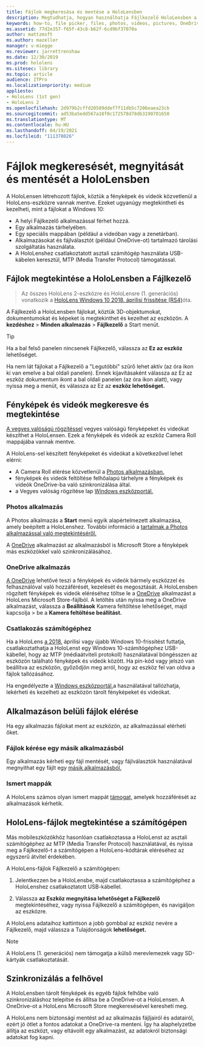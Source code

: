 ```yaml
---
title: Fájlok megkeresása és mentése a HoloLensben
description: Megtudhatja, hogyan használhatja Fájlkezelő HoloLensben a fájlok megnyitásához, megtekintéséhez és kezeléséhez a vegyes valóságú eszközön.
keywords: how-to, file picker, files, photos, videos, pictures, OneDrive, storage, file explorer, hololens
ms.assetid: 77d2e357-f65f-43c8-b62f-6cd9bf37070a
author: mattzmsft
ms.author: mazeller
manager: v-miegge
ms.reviewer: jarrettrenshaw
ms.date: 12/30/2019
ms.prod: hololens
ms.sitesec: library
ms.topic: article
audience: ITPro
ms.localizationpriority: medium
appliesto:
- HoloLens (1st gen)
- HoloLens 2
ms.openlocfilehash: 2d979b2cffd20589ddef7f11db5c7206eaea23cb
ms.sourcegitcommit: ad53ba5edd567a18f0c172578d78db3190701650
ms.translationtype: MT
ms.contentlocale: hu-HU
ms.lasthandoff: 04/19/2021
ms.locfileid: "111378026"
---
```

# <a name="find-open-and-save-files-on-hololens"></a>Fájlok megkeresését, megnyitását és mentését a HoloLensben

A HoloLensen létrehozott fájlok, köztük a fényképek és videók közvetlenül a HoloLens-eszközre vannak mentve. Ezeket ugyanúgy megtekintheti és kezelheti, mint a fájlokat a Windows 10:

- A helyi Fájlkezelő alkalmazással férhet hozzá.
- Egy alkalmazás tárhelyében.
- Egy speciális mappában (például a videóban vagy a zenetárban).
- Alkalmazásokat és fájlválasztót (például OneDrive-ot) tartalmazó tárolási szolgáltatás használata.
- A HoloLenshez csatlakoztatott asztali számítógép használata USB-kábelen keresztül, MTP (Media Transfer Protocol) támogatással.

## <a name="view-files-on-hololens-using-file-explorer"></a>Fájlok megtekintése a HoloLensben a Fájlkezelő

> Az összes HoloLens 2-eszközre és HoloLensre (1. generációs) vonatkozik a [HoloLens Windows 10 2018. áprilisi frissítése (RS4)](https://docs.microsoft.com/windows/mixed-reality/release-notes-april-2018)óta.

A Fájlkezelő a HoloLensben fájlokat, köztük 3D-objektumokat, dokumentumokat és képeket is megtekinthet és kezelhet az eszközön. A **kezdéshez**   >  **Minden alkalmazás**   >  **Fájlkezelő** a Start menüt.

> [!TIP]
> Ha a bal felső panelen nincsenek Fájlkezelő, válassza az **Ez az eszköz** lehetőséget.

Ha nem lát fájlokat a Fájlkezelő a "Legutóbbi" szűrő lehet aktív (az óra ikon ki van emelve a bal oldali panelen). Ennek kijavításaként  válassza az Ez az eszköz dokumentum ikont a bal oldali panelen (az óra ikon alatt), vagy nyissa meg a menüt, és válassza az Ez az **eszköz lehetőséget.**

## <a name="find-and-view-your-photos-and-videos"></a>Fényképek és videók megkeresve és megtekintése

[A vegyes valóságú rögzítéssel](holographic-photos-and-videos.md) vegyes valóságú fényképeket és videókat készíthet a HoloLensen.  Ezek a fényképek és videók az eszköz Camera Roll mappájába vannak mentve.

A HoloLens-sel készített fényképeket és videókat a következővel lehet elérni:

- A Camera Roll elérése közvetlenül a [Photos alkalmazásban.](holographic-photos-and-videos.md)
- fényképek és videók feltöltése felhőalapú tárhelyre a fényképek és videók OneDrive-ba való szinkronizálása által.
- a Vegyes valóság rögzítése lap [Windows eszközportál.](https://docs.microsoft.com/windows/mixed-reality/using-the-windows-device-portal#mixed-reality-capture)

### <a name="photos-app"></a>Photos alkalmazás

A Photos alkalmazás a **Start** menü egyik alapértelmezett alkalmazása, amely beépített a HoloLenshez. További információ a [tartalmak a Photos alkalmazással való megtekintéséről.](holographic-photos-and-videos.md)

A [OneDrive](https://www.microsoft.com/p/onedrive/9wzdncrfj1p3) alkalmazást az alkalmazásból is Microsoft Store a fényképek más eszközökkel való szinkronizálásához.

### <a name="onedrive-app"></a>OneDrive alkalmazás

[A OneDrive](https://onedrive.live.com/) lehetővé teszi a fényképek és videók bármely eszközzel és felhasználóval való hozzáférését, kezelését és megosztását. A HoloLensben rögzített fényképek és videók eléréséhez töltse le a [OneDrive](https://www.microsoft.com/p/onedrive/9wzdncrfj1p3) alkalmazást a HoloLens Microsoft Store-fájlból. A letöltés után nyissa meg a OneDrive alkalmazást, válassza a **Beállítások** Kamera feltöltése lehetőséget, majd kapcsolja  >  be a **Kamera feltöltése beállítást.**

### <a name="connect-to-a-pc"></a>Csatlakozás számítógéphez

Ha a HoloLens [a 2018.](https://docs.microsoft.com/windows/mixed-reality/release-notes-april-2018) áprilisi vagy újabb Windows 10-frissítést futtatja, csatlakoztathatja a HoloLenst egy Windows 10-számítógéphez USB-kábellel, hogy az MTP (médiaátviteli protokoll) használatával böngésszen az eszközön található fényképek és videók között. Ha pin-kód vagy jelszó van beállítva az eszközön, győződjön meg arról, hogy az eszköz fel van oldva a fájlok tallózásához.  

Ha engedélyezte a [Windows eszközportál,](https://docs.microsoft.com/windows/mixed-reality/using-the-windows-device-portal)a használatával tallózhatja, lekérheti és kezelheti az eszközön tárolt fényképeket és videókat.

## <a name="access-files-within-an-app"></a>Alkalmazáson belüli fájlok elérése

Ha egy alkalmazás fájlokat ment az eszközön, az alkalmazással elérheti őket.

### <a name="requesting-files-from-another-app"></a>Fájlok kérése egy másik alkalmazásból

Egy alkalmazás kérheti egy fájl mentését, vagy fájlválasztók használatával megnyithat egy fájlt egy [másik alkalmazásból.](https://docs.microsoft.com/windows/mixed-reality/app-model#file-pickers)

### <a name="known-folders"></a>Ismert mappák

A HoloLens számos olyan ismert mappát [támogat,](https://docs.microsoft.com/windows/mixed-reality/app-model#known-folders) amelyek hozzáférését az alkalmazások kérhetik.

## <a name="view-hololens-files-on-your-pc"></a>HoloLens-fájlok megtekintése a számítógépen

Más mobileszközökhöz hasonlóan csatlakoztassa a HoloLenst az asztali számítógéphez az MTP (Media Transfer Protocol) használatával, és nyissa meg a Fájlkezelő-t a számítógépen a HoloLens-kódtárak eléréséhez az egyszerű átvitel érdekében.

A HoloLens-fájlok Fájlkezelő a számítógépen:

1. Jelentkezzen be a HoloLensbe, majd csatlakoztassa a számítógéphez a HoloLenshez csatlakoztatott USB-kábellel.

1. Válassza **az Eszköz megnyitása lehetőséget a Fájlkezelő** megtekintéséhez, vagy nyissa Fájlkezelő a számítógépen, és navigáljon az eszközre.

A HoloLens adataihoz kattintson a jobb gombbal az eszköz nevére a Fájlkezelő, majd válassza a Tulajdonságok **lehetőséget.**

> [!NOTE]
> A HoloLens (1. generációs) nem támogatja a külső merevlemezek vagy SD-kártyák csatlakoztatását.

## <a name="sync-to-the-cloud"></a>Szinkronizálás a felhővel

A HoloLensben tárolt fényképek és egyéb fájlok felhőbe való szinkronizáláshoz telepítse és állítsa be a OneDrive-ot a HoloLensen. A OneDrive-ot a HoloLens Microsoft Store megkeresésével keresheti meg.

A HoloLens nem biztonsági mentést ad az alkalmazás fájljairól és adatairól, ezért jó ötlet a fontos adatokat a OneDrive-ra menteni. Így ha alaphelyzetbe állítja az eszközt, vagy eltávolít egy alkalmazást, az adatokról biztonsági adatokat fog kapni.
